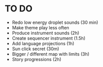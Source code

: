 # TO DO

- Redo low energy droplet sounds (30 min)
- Make theme play less often
- Produce instrument sounds (2h)
- Create sequencer instrument (1.5h)
- Add language projections (1h)
- Sun click secret (30m)
- Bigger / different map with limits (3h)
- Story progressions (2h)